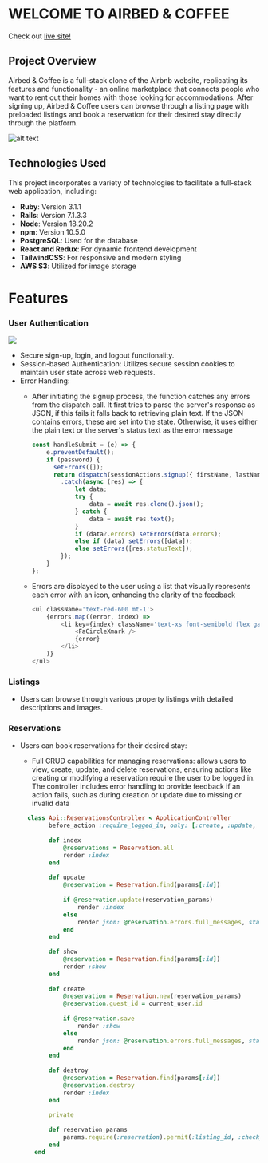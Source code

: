 # WELCOME TO AIRBED & COFFEE

Check out [live site!](https://airbed-n-coffee.onrender.com/)

## Project Overview
Airbed & Coffee is a full-stack clone of the Airbnb website, replicating its features and functionality - an online marketplace that connects people who want to rent out their homes with those looking for accommodations. After signing up, Airbed & Coffee users can browse through a listing page with preloaded listings and book a reservation for their desired stay directly through the platform.

![alt text](https://github.com/edison4354/airbed-n-coffee/blob/main/public/homepage.png?raw=true)

## Technologies Used
This project incorporates a variety of technologies to facilitate a full-stack web application, including:

- **Ruby**: Version 3.1.1
- **Rails**: Version 7.1.3.3
- **Node**: Version 18.20.2
- **npm**: Version 10.5.0
- **PostgreSQL**: Used for the database
- **React and Redux**: For dynamic frontend development
- **TailwindCSS**: For responsive and modern styling
- **AWS S3**: Utilized for image storage

# Features

### User Authentication
![](https://github.com/edison4354/airbed-n-coffee/blob/main/public/sample.gif)
- Secure sign-up, login, and logout functionality.
- Session-based Authentication: Utilizes secure session cookies to maintain user state across web requests.
- Error Handling:
  - After initiating the signup process, the function catches any errors from the dispatch call. It first tries to parse the server's response as JSON, if this fails it falls back to retrieving plain text. If the JSON contains errors, these are set into the state. Otherwise, it uses either the plain text or the server's status text as the error message
 
    ```javascript
    const handleSubmit = (e) => {
        e.preventDefault();
        if (password) {
          setErrors([]);
          return dispatch(sessionActions.signup({ firstName, lastName, email, password }))
            .catch(async (res) => {
                let data;
                try {
                    data = await res.clone().json();
                } catch {
                    data = await res.text();
                }
                if (data?.errors) setErrors(data.errors);
                else if (data) setErrors([data]);
                else setErrors([res.statusText]);
            });
        }
    };
    ```
  - Errors are displayed to the user using a list that visually represents each error with an icon, enhancing the clarity of the feedback
    ```javascript
    <ul className='text-red-600 mt-1'>
        {errors.map((error, index) => 
            <li key={index} className='text-xs font-semibold flex gap-2 items-center'>
                <FaCircleXmark /> 
                {error}
            </li>
        )}
    </ul>
    ```
### Listings
- Users can browse through various property listings with detailed descriptions and images.
  
### Reservations
- Users can book reservations for their desired stay:
  - Full CRUD capabilities for managing reservations: allows users to view, create, update, and delete reservations, ensuring actions like creating or modifying a reservation require the user to be logged in. The controller includes error handling to provide feedback if an action fails, such as during creation or update due to missing or invalid data
 
  ```ruby
    class Api::ReservationsController < ApplicationController
          before_action :require_logged_in, only: [:create, :update, :destroy]
      
          def index
              @reservations = Reservation.all
              render :index
          end
      
          def update
              @reservation = Reservation.find(params[:id])
      
              if @reservation.update(reservation_params)
                  render :index
              else
                  render json: @reservation.errors.full_messages, status: 422
              end
          end
      
          def show
              @reservation = Reservation.find(params[:id])
              render :show
          end
      
          def create
              @reservation = Reservation.new(reservation_params)
              @reservation.guest_id = current_user.id
      
              if @reservation.save
                  render :show
              else
                  render json: @reservation.errors.full_messages, status: 422
              end
          end
      
          def destroy
              @reservation = Reservation.find(params[:id])
              @reservation.destroy
              render :index
          end
      
          private
      
          def reservation_params
              params.require(:reservation).permit(:listing_id, :check_in, :check_out, :num_guests)
          end
      end
    ```
